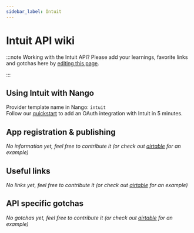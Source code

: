 ```yaml
---
sidebar_label: Intuit
---
```


# Intuit API wiki

:::note Working with the Intuit API?
Please add your learnings, favorite links and gotchas here by [editing this page](https://github.com/nangohq/nango/tree/master/docs/docs/providers/intuit.md).

:::

## Using Intuit with Nango

Provider template name in Nango: `intuit`  
Follow our [quickstart](../quickstart.md) to add an OAuth integration with Intuit in 5 minutes.

## App registration & publishing

_No information yet, feel free to contribute it (or check out [airtable](airtable.md) for an example)_

## Useful links

_No links yet, feel free to contribute it (or check out [airtable](airtable.md) for an example)_

## API specific gotchas

_No gotchas yet, feel free to contribute it (or check out [airtable](airtable.md) for an example)_
